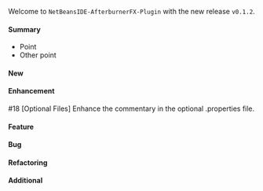 Welcome to `NetBeansIDE-AfterburnerFX-Plugin` with the new release `v0.1.2`.



#### Summary
* Point
* Other point



#### New



#### Enhancement
#18 [Optional Files] Enhance the commentary in the optional .properties file.



#### Feature



#### Bug



#### Refactoring



#### Additional



[//]: # (Issues which will be integrated in this release)
